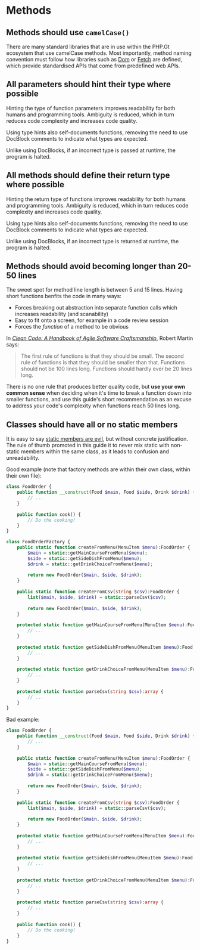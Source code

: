 # Methods

## Methods should use `camelCase()`

There are many standard libraries that are in use within the PHP.Gt ecosystem that use camelCase methods. Most importantly, method naming convention must follow how libraries such as [Dom][dom] or [Fetch][fetch] are defined, which provide standardised APIs that come from predefined web APIs.

## All parameters should hint their type where possible

Hinting the type of function parameters improves readability for both humans and programming tools. Ambiguity is reduced, which in turn reduces code complexity and increases code quality.

Using type hints also self-documents functions, removing the need to use DocBlock comments to indicate what types are expected.

Unlike using DocBlocks, if an incorrect type is passed at runtime, the program is halted.

## All methods should define their return type where possible

Hinting the return type of functions improves readability for both humans and programming tools. Ambiguity is reduced, which in turn reduces code complexity and increases code quality.

Using type hints also self-documents functions, removing the need to use DocBlock comments to indicate what types are expected.

Unlike using DocBlocks, if an incorrect type is returned at runtime, the program is halted.

## Methods should avoid becoming longer than 20-50 lines

The sweet spot for method line length is between 5 and 15 lines. Having short functions benfits the code in many ways:

+ Forces breaking out abstraction into separate function calls which increases readability (and scanability)
+ Easy to fit onto a screen, for example in a code review session
+ Forces the _function_ of a method to be obvious

In [_Clean Code: A Handbook of Agile Software Craftsmanship_][clean-code-book], Robert Martin says:

> The first rule of functions is that they should be small. The second rule of functions is that they should be smaller than that. Functions should not be 100 lines long. Functions should hardly ever be 20 lines long.

There is no one rule that produces better quality code, but **use your own common sense** when deciding when it's time to break a function down into smaller functions, and use this guide's short recommendation as an excuse to address your code's complexity when functions reach 50 lines long.

## Classes should have all or no static members

It is easy to say [static members are evil][evil-static], but without concrete justification. The rule of thumb promoted in this guide it to never mix static with non-static members within the same class, as it leads to confusion and unreadability.

Good example (note that factory methods are within their own class, within their own file):

```php
class FoodOrder {
	public function __construct(Food $main, Food $side, Drink $drink) {
		// ...
	}
	
	public function cook() {
		// Do the cooking!
	}
}
```

```php
class FoodOrderFactory {
	public static function createFromMenu(MenuItem $menu):FoodOrder {
		$main = static::getMainCourseFromMenu($menu);
		$side = static::getSideDishFromMenu($menu);
		$drink = static::getDrinkChoiceFromMenu($menu);
		
		return new FoodOrder($main, $side, $drink);
	}
	
	public static function createFromCsv(string $csv):FoodOrder {
		list($main, $side, $drink) = static::parseCsv($csv);
	
		return new FoodOrder($main, $side, $drink);
	}
	
	protected static function getMainCourseFromMenu(MenuItem $menu):Food {
		// ...
	}
	
	protected static function getSideDishFromMenu(MenuItem $menu):Food {
		// ...
	}
	
	protected static function getDrinkChoiceFromMenu(MenuItem $menu):Food {
		// ...
	}
	
	protected static function parseCsv(string $csv):array {
		// ...
	}
}
```

Bad example:

```php
class FoodOrder {
	public function __construct(Food $main, Food $side, Drink $drink) {
		// ...
	}
	
	public static function createFromMenu(MenuItem $menu):FoodOrder {
		$main = static::getMainCourseFromMenu($menu);
		$side = static::getSideDishFromMenu($menu);
		$drink = static::getDrinkChoiceFromMenu($menu);
		
		return new FoodOrder($main, $side, $drink);
	}
	
	public static function createFromCsv(string $csv):FoodOrder {
		list($main, $side, $drink) = static::parseCsv($csv);
	
		return new FoodOrder($main, $side, $drink);
	}
	
	protected static function getMainCourseFromMenu(MenuItem $menu):Food {
		// ...
	}
	
	protected static function getSideDishFromMenu(MenuItem $menu):Food {
		// ...
	}
	
	protected static function getDrinkChoiceFromMenu(MenuItem $menu):Food {
		// ...
	}
	
	protected static function parseCsv(string $csv):array {
		// ...
	}
	
	public function cook() {
		// Do the cooking!
	}
}
```

[dom]: https://php.gt/dom
[fetch]: https://php.gt/fetch
[clean-code-book]: https://books.google.co.uk/books/about/Clean_Code.html?id=dwSfGQAACAAJ&redir_esc=y
[evil-static]: https://www.google.co.uk/search?q=static+methods+are+evil
